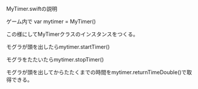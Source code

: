 MyTimer.swiftの説明

ゲーム内で
var mytimer = MyTimer()

この様にしてMyTimerクラスのインスタンスをつくる。

モグラが頭を出したらmytimer.startTimer()

モグラをたたいたらmytimer.stopTimer()

モグラが頭を出してからたたくまでの時間をmytimer.returnTimeDouble()で取得できる。
